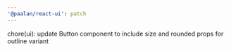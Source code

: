 ```yaml
---
'@paalan/react-ui': patch
---
```


chore(ui): update Button component to include size and rounded props for outline variant
